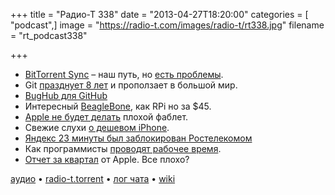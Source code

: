 +++
title = "Радио-Т 338"
date = "2013-04-27T18:20:00"
categories = [ "podcast",]
image = "https://radio-t.com/images/radio-t/rt338.jpg"
filename = "rt_podcast338"

+++

* [BitTorrent Sync](http://torrentfreak.com/bittorrents-secure-dropbox-alternative-goes-public-130423/) – наш путь, но [есть проблемы](https://plus.google.com/104578309919492528255/posts/A2jt7x3zffL).
* Git [празднует 8 лет](https://www.linux.com/news/enterprise/systems-management/715287-git-turns-8-enterprise-wide-adoption) и проползает в большой мир.
* [BugHub для GitHub](http://bughubapp.com/index.html)
* Интересный [BeagleBone](http://www.gizmag.com/beaglebone-black/27289/), как RPi но за $45.
* [Apple не будет делать](http://allthingsd.com/20130424/apple-wont-build-a-lousy-five-inch-iphone-but-it-may-build-a-good-one/) плохой фаблет.
* Свежие слухи [о дешевом iPhone](http://www.gizbot.com/mobile/apple-mobile/apple-iphone-5s-low-cost-ipad-5-ipad-mini-2-arrive-011828.html).
* [Яндекс 23 минуты был заблокирован Ростелекомом](http://habrahabr.ru/company/yandex/blog/177707/)
* Как программисты [проводят рабочее время](http://readwrite.com/2013/04/25/how-software-developers-really-spend-their-time).
* [Отчет за квартал](http://www.wired.com/gadgetlab/2013/04/apple-q2-earnings/) от Apple. Все плохо?

[аудио](http://cdn.radio-t.com/rt_podcast338.mp3) • [radio-t.torrent](http://www.radio-t.com/torrents/rt_podcast338.mp3.torrent) • [лог чата](http://chat.radio-t.com/logs/radio-t-338.html) • [wiki](http://wiki.radio-t.com/%D0%92%D1%8B%D0%BF%D1%83%D1%81%D0%BA_338)<audio src="http://cdn.radio-t.com/rt_podcast338.mp3" preload="none"></audio>
